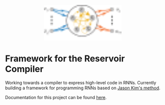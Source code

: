 <p align="center">
  <img src="rnn.svg" alt="RNN Graphic, Image based on Kim paper linked below." style="width: 50%;" />
</p>

# Framework for the Reservoir Compiler

Working towards a compiler to express high-level code in RNNs. Currently building a framework for programming RNNs based on [Jason Kim's method](https://www.nature.com/articles/s42256-023-00668-8).

Documentation for this project can be found [here](https://breezy-femur-f21.notion.site/PRNN-Language-10da7df1d2198026ae14fbd7b9af2a6e).
